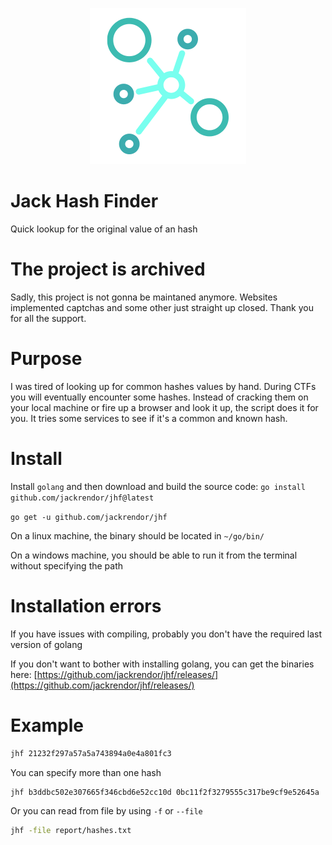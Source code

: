 <p align="center">
    <img src="logo.png">
</p>

# Jack Hash Finder
Quick lookup for the original value of an hash

# The project is archived
Sadly, this project is not gonna be maintaned anymore.
Websites implemented captchas and some other just straight up closed.
Thank you for all the support.

# Purpose
I was tired of looking up for common hashes values by hand. During CTFs you will eventually encounter some hashes. Instead of cracking them on your local machine or fire up a browser and look it up, the script does it for you. It tries some services to see if it's a common and known hash.

# Install
Install `golang` and then download and build the source code:
`go install github.com/jackrendor/jhf@latest`

`go get -u github.com/jackrendor/jhf`

On a linux machine, the binary should be located in `~/go/bin/`

On a windows machine, you should be able to run it from the terminal without specifying the path

# Installation errors
If you have issues with compiling, probably you don't have the required last version of golang

If you don't want to bother with installing golang, you can get the binaries here: [https://github.com/jackrendor/jhf/releases/](https://github.com/jackrendor/jhf/releases/)

# Example

```bash
jhf 21232f297a57a5a743894a0e4a801fc3
```
You can specify more than one hash
```bash
jhf b3ddbc502e307665f346cbd6e52cc10d 0bc11f2f3279555c317be9cf9e52645a
```
Or you can read from file by using `-f` or `--file`
```bash
jhf -file report/hashes.txt
```

